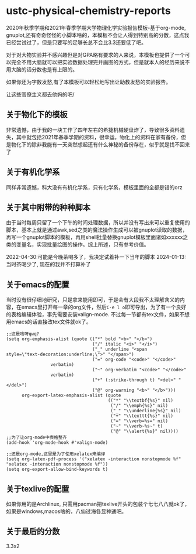 # ustc-physical-chemistry-reports
2020年秋季学期和2021年春季学期大学物理化学实验报告模板-基于org-mode, gnuplot,还有奇奇怪怪的小脚本啥的，本模板不会让人得到特别高的分数，这点我已经尝试过了，但是只要写的足够长总不会比3.3还要低了吧。

对于对大物实验并不感兴趣但是对GPA略有要求的人来说，本模板也提供了一个可以完全不用大脑就可以把实验数据处理完并画图的方式，但是就本人的经历来说不用大脑的话分数也是有上限的。

如果你还为字数发愁,有了本模板可以轻松地写出让助教发愁的实验报告。

让这些官僚主义都去他妈的吧/

## 关于物化下的模板
非常遗憾，由于我的一块工作了四年左右的希捷机械硬盘炸了，导致很多资料遗失，其中就包括2021年春季学期的资料，很幸运，物化上的资料在家有备份，但是物化下的除非我能有一天突然想起还有什么神秘的备份存在，似乎就是找不回来了

## 关于有机化学系
同样非常遗憾，科大没有有机化学系，只有化学系，模板里面的全都是错的orz

## 关于其中附带的种种脚本
由于当时每周只留了一个下午的时间处理数据，所以并没有写出来可以重复使用的脚本，基本上就是通过awk,sed之类的魔法操作生成可以被gnuplot读取的数据，再写一个gnuplot脚本的模板，再用shell批量替换gnuplot模板里面诸如xxxxxx之类的变量名，实现批量绘图的操作。综上所述，只有参考价值。

2022-04-30:可能是今晚茶喝多了，我决定试着补一下当年的脚本
2024-01-13:当时茶喝少了, 现在的我并不打算补了

## 关于emacs的配置
当时没有很仔细地研究，只是拿来能用即可，于是会有大段我不太理解含义的内容，在emacs里打开每一章的org文件，然后`C-e l o`即可导出，为了有一个良好的表格编辑体验，事先需要安装valign-mode. 不过每一节都有tex文件，如果不想用emacs的话直接改tex文件就ok了。
```
;;这是啥呀qwq?
(setq org-emphasis-alist (quote (("*" bold "<b>" "</b>") 
                                 ("/" italic "<i>" "</i>")
                                 ("_" underline "<span 
style=\"text-decoration:underline;\">" "</span>")
                                 ("=" org-code "<code>" "</code>"
                 verbatim)
                                 ("~" org-verbatim "<code>" "</code>"
                 verbatim)
                                 ("+" (:strike-through t) "<del>" "</del>")
                                 ("@" org-warning "<b>" "</b>")))
      org-export-latex-emphasis-alist (quote 
                                       (("*" "\\textbf{%s}" nil)
                                        ("/" "\\emph{%s}" nil) 
                                        ("_" "\\underline{%s}" nil)
                                        ("+" "\\texttt{%s}" nil)
                                        ("=" "\\verb=%s=" nil)
                                        ("~" "\\verb~%s~" t)
                                        ("@" "\\alert{%s}" nil))))
;;为了让org-mode中表格整齐
(add-hook 'org-mode-hook #'valign-mode)

;;还是org-mode,这里是为了使用xelatex来编译
(setq org-latex-pdf-process '("xelatex -interaction nonstopmode %f" "xelatex -interaction nonstopmode %f"))
(setq org-export-allow-bind-keywords t)

```

## 关于texlive的配置
如果你用的是Archlinux, 只需用pacman把texlive开头的包装个七七八八就ok了，如果是windows,macos啥的，八仙过海各显神通吧。

## 关于最后的分数
3.3x2

